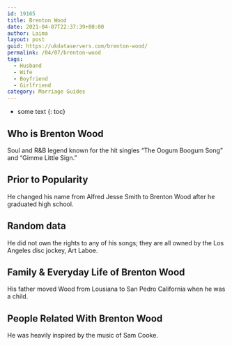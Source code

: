 ```yaml
---
id: 19165
title: Brenton Wood
date: 2021-04-07T22:37:39+00:00
author: Laima
layout: post
guid: https://ukdataservers.com/brenton-wood/
permalink: /04/07/brenton-wood
tags:
  - Husband
  - Wife
  - Boyfriend
  - Girlfriend
category: Marriage Guides
---
```


* some text
{: toc}


## Who is Brenton Wood
                  
                  
                  
Soul and R&B legend known for the hit singles &#8220;The Oogum Boogum Song&#8221; and &#8220;Gimme Little Sign.&#8221;
                  
              
            
              
            
                
                
                
## Prior to Popularity
                  
                  
                  
He changed his name from Alfred Jesse Smith to Brenton Wood after he graduated high school.
                  
              
            
              
            
                
                
                
## Random data
                  
                  
                  
He did not own the rights to any of his songs; they are all owned by the Los Angeles disc jockey, Art Laboe.
                  
              
            
              
            
                
                
                
## Family & Everyday Life of Brenton Wood
                  
                  
                  
His father moved Wood from Lousiana to San Pedro California when he was a child.
                  
              
            
              
            
                
                
                
## People Related With Brenton Wood
                  
                  
                  
He was heavily inspired by the music of Sam Cooke.
                  
              
            
              
            
                
              
            
              
              
            
            
              
            
          
          
          